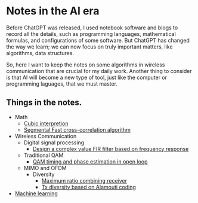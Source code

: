 # Notes in the AI era

Before ChatGPT was released, I used notebook software and blogs to record all the details, such as programming languages, mathematical formulas, and configurations of some software.
But ChatGPT has changed the way we learn; we can now focus on truly important matters, like algorithms, data structures.

So, here I want to keep the notes on some algorithms in wireless communication that are crucial for my daily work.
Another thing to consider is that AI will become a new type of tool, just like the computer or programming laguages, that we must master.

## Things in the notes.
- Math
  - [Cubic interpretion](./Mathematics/cubic_spline.ipynb)
  - [Segmental Fast cross-correlation algorithm](./Mathematics/segmental_xcorr.ipynb)
- Wireless Communication
  - Digital signal processing
    - [Design a complex value FIR filter based on frequency response](./WirelessCommunication/DSP/complex-FIR.ipynb)
  - Traditional QAM
    - [QAM timing and phase estimation in open loop](./WirelessCommunication/QAM/QAM_timing_phase_estimation.ipynb)
  - MIMO and OFDM
    - Diversity
      - [Maximum ratio combining receiver](./WirelessCommunication/MIMO/main_MRC_rayleigh.m)
      - [Tx diversity based on Alamouti coding](./WirelessCommunication/MIMO/main_Alamouti_rayleigh.m)
- [Machine learning](./MachineLearning/README.md)
